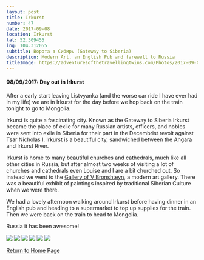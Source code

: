 ```yaml
---
layout: post
title: Irkurst
number: 47
date: 2017-09-08
location: Irkurst
lat: 52.309455
lng: 104.312055
subtitle: Ворота в Сибирь (Gateway to Siberia)
description: Modern Art, an English Pub and farewell to Russia
titleImage: https://adventuresofthetravellingtwins.com/Photos/2017-09-08-Ikurst/cover-min.JPG
---
```


<h4>08/09/2017: Day out in Irkurst</h4>

After a early start leaving Listvyanka (and the worse car ride I have ever had in my life) we are in Irkurst for the day before we hop back on the train tonight to go to Mongolia. 

Irkurst is quite a fascinating city. Known as the Gateway to Siberia Irkurst became the place of exile for many Russian artists, officers, and nobles were sent into exile in Siberia for their part in the Decembrist revolt against Tsar Nicholas I. Irkurst is a beautiful city, sandwiched between the Angara and Irkurst River. 

Irkurst is home to many beautiful churches and cathedrals, much like all other cities in Russia, but after almost two weeks of visiting a lot of churches and cathedrals even Louise and I are a bit churched out. So instead we went to the <a target="_blank" href="https://www.inspirock.com/russia/irkutsk/gallery-of-v-bronshteyn-a1321070551">Gallery of V Bronshteyn</a>, a modern art gallery. There was a beautiful exhibit of paintings inspired by traditional Siberian Culture when we were there. 

We had a lovely afternoon walking around Irkurst before having dinner in an English pub and heading to a supermarket to top up supplies for the train. Then we were back on the train to head to Mongolia. 

Russia it has been awesome!

<img src="https://adventuresofthetravellingtwins.com/Photos/2017-09-08-Ikurst/day11-min.JPG" class="image1">
<img src="https://adventuresofthetravellingtwins.com/Photos/2017-09-08-Ikurst/day12-min.JPG" class="image1">
<img src="https://adventuresofthetravellingtwins.com/Photos/2017-09-08-Ikurst/day13-min.JPG" class="image1">
<img src="https://adventuresofthetravellingtwins.com/Photos/2017-09-08-Ikurst/day14-min.JPG" class="image1">
<img src="https://adventuresofthetravellingtwins.com/Photos/2017-09-08-Ikurst/day15-min.JPG" class="image1">
<img src="https://adventuresofthetravellingtwins.com/Photos/2017-09-08-Ikurst/day1-min.JPG" class="image1">

<a href="https://adventuresofthetravellingtwins.com/">Return to Home Page</a>

